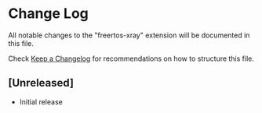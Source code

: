 # Change Log

All notable changes to the "freertos-xray" extension will be documented in this file.

Check [Keep a Changelog](http://keepachangelog.com/) for recommendations on how to structure this file.

## [Unreleased]

- Initial release